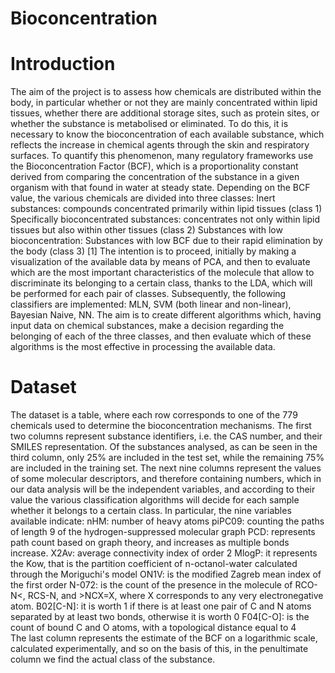 # Bioconcentration

# __Introduction__
The aim of the project is to assess how chemicals are distributed within the body, in particular whether or not they are mainly concentrated within lipid tissues, whether there are additional storage sites, such as protein sites, or whether the substance is metabolised or eliminated.
To do this, it is necessary to know the bioconcentration of each available substance, which reflects the increase in chemical agents through the skin and respiratory surfaces.
To quantify this phenomenon, many regulatory frameworks use the Bioconcentration Factor (BCF), which is a proportionality constant derived from comparing the concentration of the substance in a given organism with that found in water at steady state.
Depending on the BCF value, the various chemicals are divided into three classes:
Inert substances: compounds concentrated primarily within lipid tissues (class 1) 
Specifically bioconcentrated substances: concentrates not only within lipid tissues but also within other tissues (class 2) 
Substances with low bioconcentration: Substances with low BCF due to their rapid elimination by the body (class 3) [1]
The intention is to proceed, initially by making a visualization of the available data by means of PCA, and then to evaluate which are the most important characteristics of the molecule that allow to discriminate its belonging to a certain class, thanks to the LDA, which will be performed for each pair of classes.
Subsequently, the following classifiers are implemented: MLN, SVM (both linear and non-linear), Bayesian Naive, NN.
The aim is to create different algorithms which, having input data on chemical substances, make a decision regarding the belonging of each of the three classes, and then evaluate which of these algorithms is the most effective in processing the available data.

# __Dataset__
The dataset is a table, where each row corresponds to one of the 779 chemicals used to determine the bioconcentration mechanisms.
The first two columns represent substance identifiers, i.e. the CAS number, and their SMILES representation.
Of the substances analysed, as can be seen in the third column, only 25% are included in the test set, while the remaining 75% are included in the training set.
The next nine columns represent the values of some molecular descriptors, and therefore containing numbers, which in our data analysis will be the independent variables, and according to their value the various classification algorithms will decide for each sample whether it belongs to a certain class.
In particular, the nine variables available indicate:
nHM: number of heavy atoms
piPC09: counting the paths of length 9 of the hydrogen-suppressed molecular graph
PCD: represents path count based on graph theory, and increases as multiple bonds increase.
X2Av: average connectivity index of order 2
MlogP: it represents the Kow, that is the partition coefficient of n-octanol-water calculated through the Moriguchi's model
ON1V: is the modified Zagreb mean index of the first order
N-072: is the count of the presence in the molecule of RCO-N<, RCS-N, and >NCX=X, where X corresponds to any very electronegative atom.
B02[C-N]: it is worth 1 if there is at least one pair of C and N atoms separated by at least two bonds, otherwise it is worth 0
F04[C-O]: is the count of bound C and O atoms, with a topological distance equal to 4  
The last column represents the estimate of the BCF on a logarithmic scale, calculated experimentally, and so on the basis of this, in the penultimate column we find the actual class of the substance.
